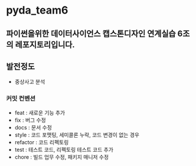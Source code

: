 # pyda_team6 

## 파이썬을위한 데이터사이언스 캡스톤디자인 연계실습 6조의 레포지토리입니다.
## 발전정도 
- 중상사고 분석 
### 커밋 컨벤션

- feat : 새로운 기능 추가
- fix : 버그 수정
- docs : 문서 수정
- style : 코드 포맷팅, 세미콜론 누락, 코드 변경이 없는 경우
- refactor : 코드 리펙토링
- test : 테스트 코드, 리펙토링 테스트 코드 추가
- chore : 빌드 업무 수정, 패키지 매니저 수정


